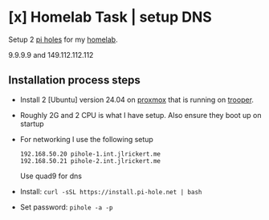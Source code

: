 # [x] Homelab Task | setup DNS

Setup 2 [pi holes](../662) for my [homelab](../578).

9.9.9.9 and 149.112.112.112

## Installation process steps

- Install 2 [Ubuntu] version 24.04 on [proxmox](../635) that is running on [trooper](../581).
- Roughly 2G and 2 CPU is what I have setup. Also ensure they boot up on startup
- For networking I use the following setup

  ```
  192.168.50.20 pihole-1.int.jlrickert.me
  192.168.50.21 pihole-2.int.jlrickert.me
  ```

  Use quad9 for dns

- Install: `curl -sSL https://install.pi-hole.net | bash`
- Set password: `pihole -a -p`
